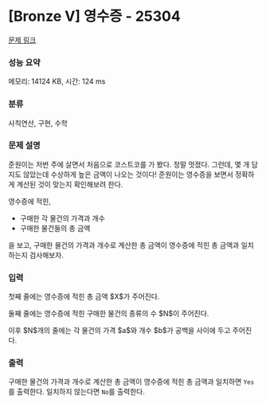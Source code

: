 # [Bronze V] 영수증 - 25304 

[문제 링크](https://www.acmicpc.net/problem/25304) 

### 성능 요약

메모리: 14124 KB, 시간: 124 ms

### 분류

사칙연산, 구현, 수학

### 문제 설명

<p>준원이는 저번 주에 살면서 처음으로 코스트코를 가 봤다. 정말 멋졌다. 그런데, 몇 개 담지도 않았는데 수상하게 높은 금액이 나오는 것이다! 준원이는 영수증을 보면서 정확하게 계산된 것이 맞는지 확인해보려 한다.</p>

<p>영수증에 적힌,</p>

<ul>
	<li>구매한 각 물건의 가격과 개수</li>
	<li>구매한 물건들의 총 금액</li>
</ul>

<p>을 보고, 구매한 물건의 가격과 개수로 계산한 총 금액이 영수증에 적힌 총 금액과 일치하는지 검사해보자.</p>

### 입력 

 <p>첫째 줄에는 영수증에 적힌 총 금액 $X$가 주어진다.</p>

<p>둘째 줄에는 영수증에 적힌 구매한 물건의 종류의 수 $N$이 주어진다.</p>

<p>이후 $N$개의 줄에는 각 물건의 가격 $a$와 개수 $b$가 공백을 사이에 두고 주어진다.</p>

### 출력 

 <p>구매한 물건의 가격과 개수로 계산한 총 금액이 영수증에 적힌 총 금액과 일치하면 <code>Yes</code>를 출력한다. 일치하지 않는다면 <code>No</code>를 출력한다.</p>

